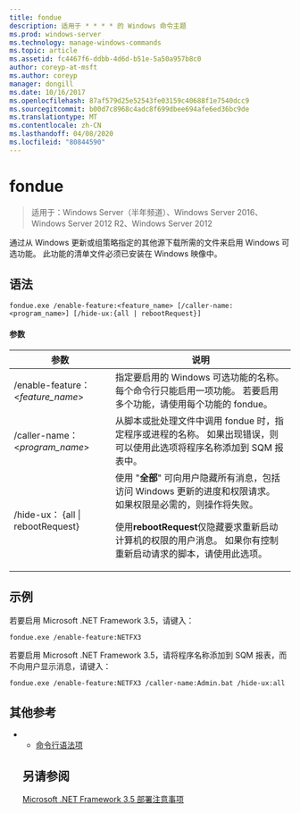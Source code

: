```yaml
---
title: fondue
description: 适用于 * * * * 的 Windows 命令主题
ms.prod: windows-server
ms.technology: manage-windows-commands
ms.topic: article
ms.assetid: fc4467f6-ddbb-4d6d-b51e-5a50a957b8c0
author: coreyp-at-msft
ms.author: coreyp
manager: dongill
ms.date: 10/16/2017
ms.openlocfilehash: 87af579d25e52543fe03159c40688f1e7540dcc9
ms.sourcegitcommit: b00d7c8968c4adc8f699dbee694afe6ed36bc9de
ms.translationtype: MT
ms.contentlocale: zh-CN
ms.lasthandoff: 04/08/2020
ms.locfileid: "80844590"
---
```

# <a name="fondue"></a>fondue

>适用于：Windows Server（半年频道）、Windows Server 2016、Windows Server 2012 R2、Windows Server 2012

通过从 Windows 更新或组策略指定的其他源下载所需的文件来启用 Windows 可选功能。 此功能的清单文件必须已安装在 Windows 映像中。 
## <a name="syntax"></a>语法
```
fondue.exe /enable-feature:<feature_name> [/caller-name:<program_name>] [/hide-ux:{all | rebootRequest}]
```
#### <a name="parameters"></a>参数

|              参数              |                                                                                                                                                                     说明                                                                                                                                                                     |
|-------------------------------------|-----------------------------------------------------------------------------------------------------------------------------------------------------------------------------------------------------------------------------------------------------------------------------------------------------------------------------------------------------|
|  /enable-feature： <*feature_name*>   |                                                                               指定要启用的 Windows 可选功能的名称。 每个命令行只能启用一项功能。 若要启用多个功能，请使用每个功能的 fondue。                                                                                |
|    /caller-name： <*program_name*>    |                                                                                 从脚本或批处理文件中调用 fondue 时，指定程序或进程的名称。 如果出现错误，则可以使用此选项将程序名称添加到 SQM 报表中。                                                                                 |
| /hide-ux： {all &#124; rebootRequest} | 使用 "**全部**" 可向用户隐藏所有消息，包括访问 Windows 更新的进度和权限请求。 如果权限是必需的，则操作将失败。<p>使用**rebootRequest**仅隐藏要求重新启动计算机的权限的用户消息。 如果你有控制重新启动请求的脚本，请使用此选项。 |

## <a name="examples"></a><a name=BKMK_Examples></a>示例
若要启用 Microsoft .NET Framework 3.5，请键入：
```
fondue.exe /enable-feature:NETFX3
```
若要启用 Microsoft .NET Framework 3.5，请将程序名称添加到 SQM 报表，而不向用户显示消息，请键入：
```
fondue.exe /enable-feature:NETFX3 /caller-name:Admin.bat /hide-ux:all
```
## <a name="additional-references"></a>其他参考
- - [命令行语法项](command-line-syntax-key.md)
  ## <a name="see-also"></a>另请参阅
  [Microsoft .NET Framework 3.5 部署注意事项](https://go.microsoft.com/fwlink/?LinkId=248869)
